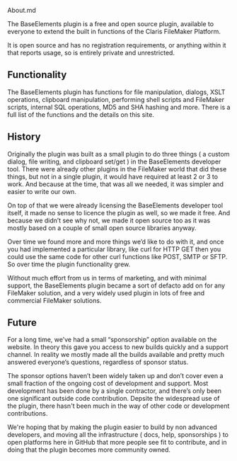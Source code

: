 About.md

The BaseElements plugin is a free and open source plugin, available to everyone to extend the built in functions of the Claris FileMaker Platform.

It is open source and has no registration requirements, or anything within it that reports usage, so is entirely private and unrestricted.

## Functionality

The BaseElements plugin has functions for file manipulation, dialogs, XSLT operations, clipboard manipulation, performing shell scripts and FileMaker scripts, internal SQL operations, MD5 and SHA hashing and more. There is a full list of the functions and the details on this site.

## History

Originally the plugin was built as a small plugin to do three things ( a custom dialog, file writing, and clipboard set/get ) in the BaseElements developer tool. There were already other plugins in the FileMaker world that did these things, but not in a single plugin, it would have required at least 2 or 3 to work. And because at the time, that was all we needed, it was simpler and easier to write our own.

On top of that we were already licensing the BaseElements developer tool itself, it made no sense to licence the plugin as well, so we made it free. And because we didn’t see why not, we made it open source too as it was mostly based on a couple of small open source libraries anyway.

Over time we found more and more things we’d like to do with it, and once you had implemented a particular library, like curl for HTTP GET then you could use the same code for other curl functions like POST, SMTP or SFTP. So over time the plugin functionality grew.

Without much effort from us in terms of marketing, and with minimal support, the BaseElements plugin became a sort of defacto add on for any FileMaker solution, and a very widely used plugin in lots of free and commercial FileMaker solutions.

## Future

For a long time, we’ve had a small “sponsorship” option available on the website. In theory this gave you access to new builds quickly and a support channel. In reality we mostly made all the builds available and pretty much answered everyone’s questions, regardless of sponsor status.

The sponsor options haven’t been widely taken up and don’t cover even a small fraction of the ongoing cost of development and support. Most development has been done by a single contractor, and there’s only been one significant outside code contribution. Depsite the widespread use of the plugin, there hasn't been much in the way of other code or development contributions.

We're hoping that by making the plugin easier to build by non advanced developers, and moving all the infrastructure ( docs, help, sponsorships ) to open platforms here in GitHub that more people see fit to contribute, and in doing that the plugin becomes more community owned.
